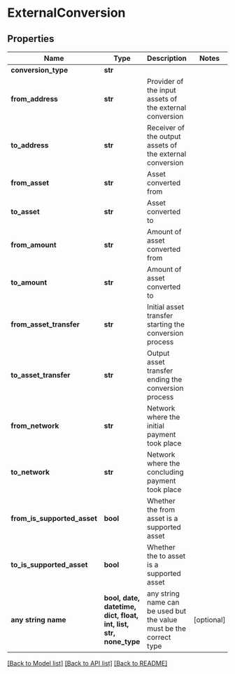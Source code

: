 # ExternalConversion


## Properties
Name | Type | Description | Notes
------------ | ------------- | ------------- | -------------
**conversion_type** | **str** |  | 
**from_address** | **str** | Provider of the input assets of the external conversion | 
**to_address** | **str** | Receiver of the output assets of the external conversion | 
**from_asset** | **str** | Asset converted from | 
**to_asset** | **str** | Asset converted to | 
**from_amount** | **str** | Amount of asset converted from | 
**to_amount** | **str** | Amount of asset converted to | 
**from_asset_transfer** | **str** | Initial asset transfer starting the conversion process | 
**to_asset_transfer** | **str** | Output asset transfer ending the conversion process | 
**from_network** | **str** | Network where the initial payment took place | 
**to_network** | **str** | Network where the concluding payment took place | 
**from_is_supported_asset** | **bool** | Whether the from asset is a supported asset | 
**to_is_supported_asset** | **bool** | Whether the to asset is a supported asset | 
**any string name** | **bool, date, datetime, dict, float, int, list, str, none_type** | any string name can be used but the value must be the correct type | [optional]

[[Back to Model list]](../README.md#documentation-for-models) [[Back to API list]](../README.md#documentation-for-api-endpoints) [[Back to README]](../README.md)


